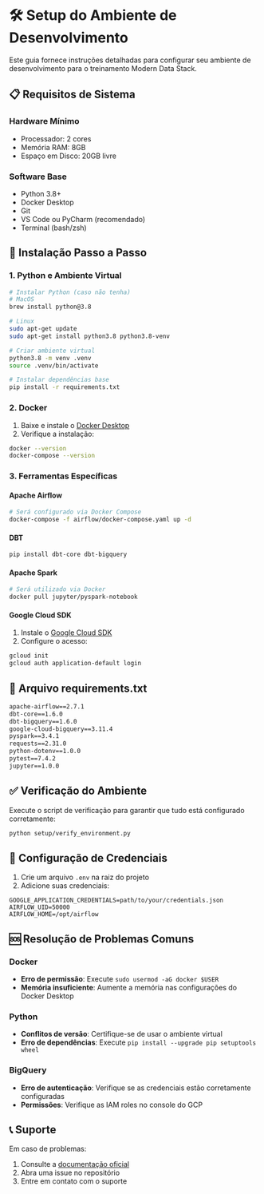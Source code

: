 # 🛠️ Setup do Ambiente de Desenvolvimento

Este guia fornece instruções detalhadas para configurar seu ambiente de desenvolvimento para o treinamento Modern Data Stack.

## 📋 Requisitos de Sistema

### Hardware Mínimo
- Processador: 2 cores
- Memória RAM: 8GB
- Espaço em Disco: 20GB livre

### Software Base
- Python 3.8+
- Docker Desktop
- Git
- VS Code ou PyCharm (recomendado)
- Terminal (bash/zsh)

## 🔧 Instalação Passo a Passo

### 1. Python e Ambiente Virtual
```bash
# Instalar Python (caso não tenha)
# MacOS
brew install python@3.8

# Linux
sudo apt-get update
sudo apt-get install python3.8 python3.8-venv

# Criar ambiente virtual
python3.8 -m venv .venv
source .venv/bin/activate

# Instalar dependências base
pip install -r requirements.txt
```

### 2. Docker
1. Baixe e instale o [Docker Desktop](https://www.docker.com/products/docker-desktop)
2. Verifique a instalação:
```bash
docker --version
docker-compose --version
```

### 3. Ferramentas Específicas

#### Apache Airflow
```bash
# Será configurado via Docker Compose
docker-compose -f airflow/docker-compose.yaml up -d
```

#### DBT
```bash
pip install dbt-core dbt-bigquery
```

#### Apache Spark
```bash
# Será utilizado via Docker
docker pull jupyter/pyspark-notebook
```

#### Google Cloud SDK
1. Instale o [Google Cloud SDK](https://cloud.google.com/sdk/docs/install)
2. Configure o acesso:
```bash
gcloud init
gcloud auth application-default login
```

## 📝 Arquivo requirements.txt

```txt
apache-airflow==2.7.1
dbt-core==1.6.0
dbt-bigquery==1.6.0
google-cloud-bigquery==3.11.4
pyspark==3.4.1
requests==2.31.0
python-dotenv==1.0.0
pytest==7.4.2
jupyter==1.0.0
```

## ✅ Verificação do Ambiente

Execute o script de verificação para garantir que tudo está configurado corretamente:

```bash
python setup/verify_environment.py
```

## 🔐 Configuração de Credenciais

1. Crie um arquivo `.env` na raiz do projeto
2. Adicione suas credenciais:

```env
GOOGLE_APPLICATION_CREDENTIALS=path/to/your/credentials.json
AIRFLOW_UID=50000
AIRFLOW_HOME=/opt/airflow
```

## 🆘 Resolução de Problemas Comuns

### Docker
- **Erro de permissão**: Execute `sudo usermod -aG docker $USER`
- **Memória insuficiente**: Aumente a memória nas configurações do Docker Desktop

### Python
- **Conflitos de versão**: Certifique-se de usar o ambiente virtual
- **Erro de dependências**: Execute `pip install --upgrade pip setuptools wheel`

### BigQuery
- **Erro de autenticação**: Verifique se as credenciais estão corretamente configuradas
- **Permissões**: Verifique as IAM roles no console do GCP

## 📞 Suporte

Em caso de problemas:
1. Consulte a [documentação oficial](./docs/troubleshooting.md)
2. Abra uma issue no repositório
3. Entre em contato com o suporte 